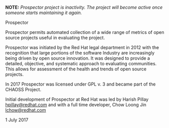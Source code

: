 **NOTE:** *Prospector project is inactivity. The project will become active once someone starts maintaining it again.*

Prospector

Prospector permits automated collection of a wide range of metrics of 
open source projects useful in evaluating the project.

Prospector was initiated by the Red Hat legal department in 2012 with 
the recognition that large portions of the software Industry are 
increasingly being driven by open source innovation. It was designed 
to provide a detailed, objective, and systematic approach to evaluating 
communities. This allows for assessment of the health and trends of 
open source projects.

In 2017 Prospector was licensed under GPL v. 3 and became part of 
the CHAOSS Project.

Initial development of Prospector at Red Hat was led by Harish Pillay
hpillay@redhat.com and with a full time developer, Chow Loong Jin 
lchow@redhat.com 

1 July 2017
